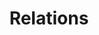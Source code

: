---
title: Relations
permalink: /diagrammes-de-classes/#relations
nav_order: 6
parent: Diagrammes de classes
---